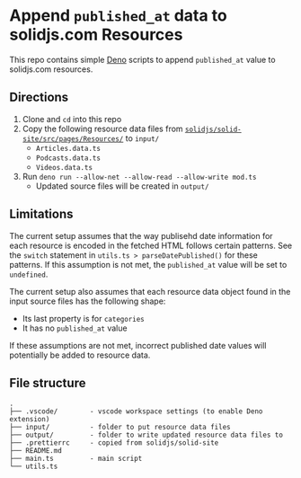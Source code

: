 # Append `published_at` data to solidjs.com Resources

This repo contains simple [Deno](https://deno.land/#installation) scripts to append `published_at` value to solidjs.com resources.

## Directions

1. Clone and `cd` into this repo
2. Copy the following resource data files from [`solidjs/solid-site/src/pages/Resources/`](https://github.com/solidjs/solid-site/tree/master/src/pages) to `input/`
   - `Articles.data.ts`
   - `Podcasts.data.ts`
   - `Videos.data.ts`
3. Run `deno run --allow-net --allow-read --allow-write mod.ts`
   - Updated source files will be created in `output/`

## Limitations

The current setup assumes that the way publisehd date information for each resource is encoded in the fetched HTML follows certain patterns. See the `switch` statement in `utils.ts > parseDatePublished()` for these patterns. If this assumption is not met, the `published_at` value will be set to `undefined`.

The current setup also assumes that each resource data object found in the input source files has the following shape:

- Its last property is for `categories`
- It has no `published_at` value

If these assumptions are not met, incorrect published date values will potentially be added to resource data.

## File structure

```
.
├── .vscode/        - vscode workspace settings (to enable Deno extension)
├── input/          - folder to put resource data files
├── output/         - folder to write updated resource data files to
├── .prettierrc     - copied from solidjs/solid-site
├── README.md
├── main.ts         - main script
└── utils.ts
```
